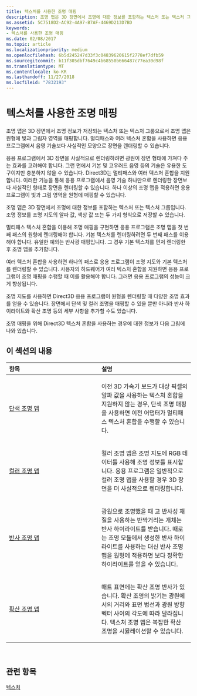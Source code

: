 ```yaml
---
title: 텍스처를 사용한 조명 매핑
description: 조명 맵은 3D 장면에서 조명에 대한 정보를 포함하는 텍스처 또는 텍스처 그룹입니다.
ms.assetid: 5C7518D2-AC92-4A97-B7AF-4469D213D7BD
keywords:
- 텍스처를 사용한 조명 매핑
ms.date: 02/08/2017
ms.topic: article
ms.localizationpriority: medium
ms.openlocfilehash: 6b5d245247d33f3c04839620615f2778ef7dfb59
ms.sourcegitcommit: b11f305dbf7649c4b68550b666487c77ea30d98f
ms.translationtype: MT
ms.contentlocale: ko-KR
ms.lasthandoff: 11/27/2018
ms.locfileid: "7832193"
---
```

# <a name="light-mapping-with-textures"></a>텍스처를 사용한 조명 매핑


조명 맵은 3D 장면에서 조명 정보가 저장되는 텍스처 또는 텍스처 그룹으로서 조명 맵은 원형에 빛과 그림자 영역을 매핑합니다. 멀티패스와 여러 텍스처 혼합을 사용하면 응용 프로그램에서 음영 기술보다 사실적인 모양으로 장면을 렌더링할 수 있습니다.

응용 프로그램에서 3D 장면을 사실적으로 렌더링하려면 광원이 장면 형태에 가져다 주는 효과를 고려해야 합니다. 그런 면에서 기본 및 고우러드 음영 등의 기술은 유용한 도구이지만 충분하지 않을 수 있습니다. Direct3D는 멀티패스와 여러 텍스처 혼합을 지원합니다. 이러한 기능을 통해 응용 프로그램에서 음영 기술 하나만으로 렌더링한 장면보다 사실적인 형태로 장면을 렌더링할 수 있습니다. 하나 이상의 조명 맵을 적용하면 응용 프로그램이 빛과 그림 영역을 원형에 매핑할 수 있습니다.

조명 맵은 3D 장면에서 조명에 대한 정보를 포함하는 텍스처 또는 텍스처 그룹입니다. 조명 정보를 조명 지도의 알파 값, 색상 값 또는 두 가지 형식으로 저장할 수 있습니다.

멀티패스 텍스처 혼합을 이용해 조명 매핑을 구현하면 응용 프로그램은 조명 맵을 첫 번째 패스의 원형에 렌더링해야 합니다. 기본 텍스처를 렌더링하려면 두 번째 패스를 이용해야 합니다. 유일한 예외는 반사광 매핑입니다. 그 경우 기본 텍스처를 먼저 렌더링한 후 조명 맵을 추가합니다.

여러 텍스처 혼합을 사용하면 하나의 패스로 응용 프로그램이 조명 지도와 기본 텍스처를 렌더링할 수 있습니다. 사용자의 하드웨어가 여러 텍스처 혼합을 지원하면 응용 프로그램이 조명 매핑을 수행할 때 이를 활용해야 합니다. 그러면 응용 프로그램의 성능이 크게 향상됩니다.

조명 지도를 사용하면 Direct3D 응용 프로그램이 원형을 렌더링할 때 다양한 조명 효과를 얻을 수 있습니다. 장면에서 단색 및 컬러 조명을 매핑할 수 있을 뿐만 아니라 반사 하이라이트와 확산 조명 등의 세부 사항을 추가할 수도 있습니다.

조명 매핑을 위해 Direct3D 텍스처 혼합을 사용하는 경우에 대한 정보가 다음 그림에 나와 있습니다.

## <a name="span-idin-this-sectionspanin-this-section"></a><span id="in-this-section"></span>이 섹션의 내용


<table>
<colgroup>
<col width="50%" />
<col width="50%" />
</colgroup>
<thead>
<tr class="header">
<th align="left">항목</th>
<th align="left">설명</th>
</tr>
</thead>
<tbody>
<tr class="odd">
<td align="left"><p><a href="monochrome-light-maps.md">단색 조명 맵</a></p></td>
<td align="left"><p>이전 3D 가속기 보드가 대상 픽셀의 알파 값을 사용하는 텍스처 혼합을 지원하지 않는 경우, 단색 조명 매핑을 사용하면 이전 어댑터가 멀티패스 텍스처 혼합을 수행할 수 있습니다.</p></td>
</tr>
<tr class="even">
<td align="left"><p><a href="color-light-maps.md">컬러 조명 맵</a></p></td>
<td align="left"><p>컬러 조명 맵은 조명 지도에 RGB 데이터를 사용해 조명 정보를 표시합니다. 응용 프로그램은 일반적으로 컬러 조명 맵을 사용할 경우 3D 장면을 더 사실적으로 렌더링합니다.</p></td>
</tr>
<tr class="odd">
<td align="left"><p><a href="specular-light-maps.md">반사 조명 맵</a></p></td>
<td align="left"><p>광원으로 조명했을 때 고 반사성 재질을 사용하는 반짝거리는 개체는 반사 하이라이트를 받습니다. 때로는 조명 모듈에서 생성한 반사 하이라이트를 사용하는 대신 반사 조명 맵을 원형에 적용하면 보다 정확한 하이라이트를 얻을 수 있습니다.</p></td>
</tr>
<tr class="even">
<td align="left"><p><a href="diffuse-light-maps.md">확산 조명 맵</a></p></td>
<td align="left"><p>매트 표면에는 확산 조명 반사가 있습니다. 확산 조명의 밝기는 광원에서의 거리와 표면 법선과 광원 방향 벡터 사이의 각도에 따라 달라집니다. 텍스처 조명 맵은 복잡한 확산 조명을 시뮬레이션할 수 있습니다.</p></td>
</tr>
</tbody>
</table>

 

## <a name="span-idrelated-topicsspanrelated-topics"></a><span id="related-topics"></span>관련 항목


[텍스처](textures.md)

 

 




